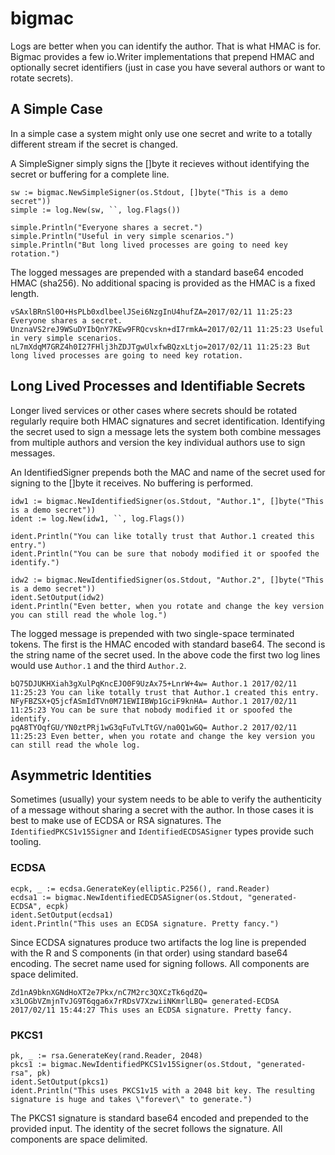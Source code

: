 # bigmac

Logs are better when you can identify the author. That is what HMAC is for. Bigmac provides a few io.Writer implementations that prepend HMAC and optionally secret identifiers (just in case you have several authors or want to rotate secrets).

## A Simple Case

In a simple case a system might only use one secret and write to a totally different stream if the secret is changed.

A SimpleSigner simply signs the []byte it recieves without identifying the secret or buffering for a complete line.

    sw := bigmac.NewSimpleSigner(os.Stdout, []byte("This is a demo secret"))
    simple := log.New(sw, ``, log.Flags())
    
    simple.Println("Everyone shares a secret.")
    simple.Println("Useful in very simple scenarios.")
    simple.Println("But long lived processes are going to need key rotation.")

The logged messages are prepended with a standard base64 encoded HMAC (sha256). No additional spacing is provided as the HMAC is a fixed length.

    vSAxlBRnSl0O+HsPLb0xdlbeelJSei6NzgInU4hufZA=2017/02/11 11:25:23 Everyone shares a secret.
    UnznaVS2reJ9WSuDYIbQnY7KEw9FRQcvskn+dI7rmkA=2017/02/11 11:25:23 Useful in very simple scenarios.
    nL7mXdqM7GRZ4h0I27FHlj3hZDJTgwUlxfwBQzxLtjo=2017/02/11 11:25:23 But long lived processes are going to need key rotation.

## Long Lived Processes and Identifiable Secrets

Longer lived services or other cases where secrets should be rotated regularly require both HMAC signatures and secret identification. Identifying the secret used to sign a message lets the system both combine messages from multiple authors and version the key individual authors use to sign messages.

An IdentifiedSigner prepends both the MAC and name of the secret used for signing to the []byte it receives. No buffering is performed.

    idw1 := bigmac.NewIdentifiedSigner(os.Stdout, "Author.1", []byte("This is a demo secret"))
    ident := log.New(idw1, ``, log.Flags())
    
    ident.Println("You can like totally trust that Author.1 created this entry.")
    ident.Println("You can be sure that nobody modified it or spoofed the identify.")
    
    idw2 := bigmac.NewIdentifiedSigner(os.Stdout, "Author.2", []byte("This is a demo secret"))
    ident.SetOutput(idw2)
    ident.Println("Even better, when you rotate and change the key version you can still read the whole log.")

The logged message is prepended with two single-space terminated tokens. The first is the HMAC encoded with standard base64. The second is the string name of the secret used. In the above code the first two log lines would use ````Author.1```` and the third ````Author.2````.

    bQ75DJUKHXiah3gXulPqKncEJO0F9UzAx75+LnrW+4w= Author.1 2017/02/11 11:25:23 You can like totally trust that Author.1 created this entry.
    NFyFBZSX+Q5jcfASmIdTVn0M71EWIIBWp1GciF9knHA= Author.1 2017/02/11 11:25:23 You can be sure that nobody modified it or spoofed the identify.
    pqA8TYOqfGU/YN0ztPRj1wG3qFuTvLTtGV/na0Q1wGQ= Author.2 2017/02/11 11:25:23 Even better, when you rotate and change the key version you can still read the whole log.

## Asymmetric Identities

Sometimes (usually) your system needs to be able to verify the authenticity of a message without sharing a secret with the author. In those cases it is best to make use of ECDSA or RSA signatures. The ````IdentifiedPKCS1v15Signer```` and ````IdentifiedECDSASigner```` types provide such tooling.

### ECDSA

    ecpk, _ := ecdsa.GenerateKey(elliptic.P256(), rand.Reader)
    ecdsa1 := bigmac.NewIdentifiedECDSASigner(os.Stdout, "generated-ECDSA", ecpk)
    ident.SetOutput(ecdsa1)
    ident.Println("This uses an ECDSA signature. Pretty fancy.")

Since ECDSA signatures produce two artifacts the log line is prepended with the R and S components (in that order) using standard base64 encoding. The secret name used for signing follows. All components are space delimited.

    Zd1nA9bknXGNdHoXT2e7Pkx/nC7M2rc3QXCzTk6qdZQ= x3LOGbVZmjnTvJG9T6qga6x7rRDsV7XzwiiNKmrlLBQ= generated-ECDSA 2017/02/11 15:44:27 This uses an ECDSA signature. Pretty fancy.

### PKCS1

    pk, _ := rsa.GenerateKey(rand.Reader, 2048)
    pkcs1 := bigmac.NewIdentifiedPKCS1v15Signer(os.Stdout, "generated-rsa", pk)
    ident.SetOutput(pkcs1)
    ident.Println("This uses PKCS1v15 with a 2048 bit key. The resulting signature is huge and takes \"forever\" to generate.")

The PKCS1 signature is standard base64 encoded and prepended to the provided input. The identity of the secret follows the signature. All components are space delimited.



